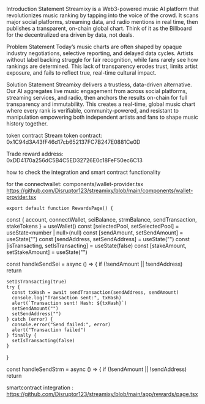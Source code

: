 Introduction Statement Streamixy is a Web3-powered music AI platform that revolutionizes music ranking by tapping into the voice of the crowd. It scans major social platforms, streaming data, and radio mentions in real time, then publishes a transparent, on-chain global chart. Think of it as the Billboard for the decentralized era driven by data, not deals.

Problem Statement Today’s music charts are often shaped by opaque industry negotiations, selective reporting, and delayed data cycles. Artists without label backing struggle for fair recognition, while fans rarely see how rankings are determined. This lack of transparency erodes trust, limits artist exposure, and fails to reflect true, real-time cultural impact.

Solution Statement Streamixy delivers a trustless, data-driven alternative. Our AI aggregates live music engagement from across social platforms, streaming services, and radio, then anchors the results on-chain for full transparency and immutability. This creates a real-time, global music chart where every rank is verifiable, community-powered, and resistant to manipulation empowering both independent artists and fans to shape music history together.

token contract 
Stream token contract:
0x1C94d3A43fF46d17cb652137FC7B247E0881Ce0D

Trade reward address: 
0xDD4170a256dC5B4C5ED32726E0c18FeF50ec6C13

how to check the integration and smart contract functionality

for the connectwallet:
    components/wallet-provider.tsx
    https://github.com/Disruptor123/streamixy/blob/main/components/wallet-provider.tsx

    export default function RewardsPage() {
  const { account, connectWallet, seiBalance, strmBalance, sendTransaction, stakeTokens } = useWallet()
  const [selectedPool, setSelectedPool] = useState<number | null>(null)
  const [sendAmount, setSendAmount] = useState("")
  const [sendAddress, setSendAddress] = useState("")
  const [isTransacting, setIsTransacting] = useState(false)
  const [stakeAmount, setStakeAmount] = useState("")

  const handleSendSei = async () => {
    if (!sendAmount || !sendAddress) return

    setIsTransacting(true)
    try {
      const txHash = await sendTransaction(sendAddress, sendAmount)
      console.log("Transaction sent:", txHash)
      alert(`Transaction sent! Hash: ${txHash}`)
      setSendAmount("")
      setSendAddress("")
    } catch (error) {
      console.error("Send failed:", error)
      alert("Transaction failed")
    } finally {
      setIsTransacting(false)
    }
  }

  const handleSendStrm = async () => {
    if (!sendAmount || !sendAddress) return

smartcontract integration : https://github.com/Disruptor123/streamixy/blob/main/app/rewards/page.tsx
